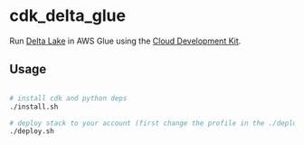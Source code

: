 cdk_delta_glue
==============

Run [Delta Lake](https://delta.io) in AWS Glue using the [Cloud Development Kit](https://aws.amazon.com/cdk/).

## Usage

```bash

# install cdk and python deps
./install.sh

# deploy stack to your account (first change the profile in the ./deploy.sh)
./deploy.sh
```